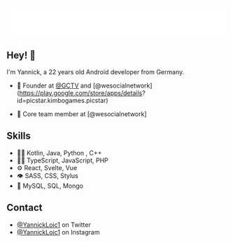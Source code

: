 <h1 align="center">
  <img src="https://raw.githubusercontent.com/javabbt/javabbt/main/myname.svg" alt="YANNICK LOIC" />
</h1>

## Hey! 👋
I'm Yannick, a 22 years old Android developer from Germany.

- 🧭 Founder at [@GCTV](https://play.google.com/store/apps/details?id=infos.generationchange.gctv) and [@wesocialnetwork](https://play.google.com/store/apps/details?          id=picstar.kimbogames.picstar)

- 👥 Core team member at [@wesocialnetwork]

## Skills
- 👨‍💻 Kotlin, Java, Python , C++
- 👨‍💻 TypeScript, JavaScript, PHP
- ⚙️ React, Svelte, Vue
- 👁️ SASS, CSS, Stylus
- 💽 MySQL, SQL, Mongo

## Contact
- [@YannickLoic1](https://twitter.com/YannickLoic1) on Twitter
- [@YannickLoic1](https://www.instagram.com/loicny/) on Instagram
